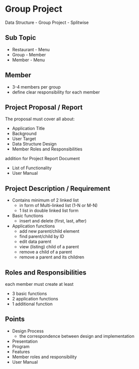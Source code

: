 # Group Project
Data Structure - Group Project - Splitwise

## Sub Topic
* Restaurant - Menu
* Group - Member
* Member - Menu

## Member
* 3-4 members per group
* define clear responsibility for each member
 

## Project Proposal / Report
The proposal must cover all about:
* Application Title
* Background
* User Target
* Data Structure Design
* Member Roles and Responsibilities
 
addition for Project Report Document
* List of Functionality
* User Manual



## Project Description / Requirement
* Contains minimum of 2 linked list
  * in form of Multi-linked list (1-N or M-N)
  * 1 list in double linked list form
* Basic functions
  * insert and delete (first, last, after)
* Application functions
  * add new parent/child element
  * find parent/child by ID
  * edit data parent
  * view (listing) child of a parent
  * remove a child of a parent
  * remove a parent and its children
  

## Roles and Responsibilities
each member must create at least
* 3 basic functions
* 2 application functions
* 1 additional function


## Points
* Design Process
  * the correspondence between design and implementation
* Presentation
* Program
* Features
* Member roles and responsibility
* User Manual
